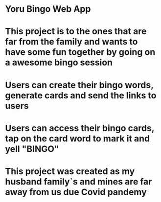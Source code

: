 # Yoru Bingo Web App
# This project is to the ones that are far from the family and wants to have some fun together by going on a awesome bingo session
# Users can create their bingo words, generate cards and send the links to users
# Users can access their bingo cards, tap on the card word to mark it and yell "BINGO"
# This project was created as my husband family`s and mines are far away from us due Covid pandemy 
